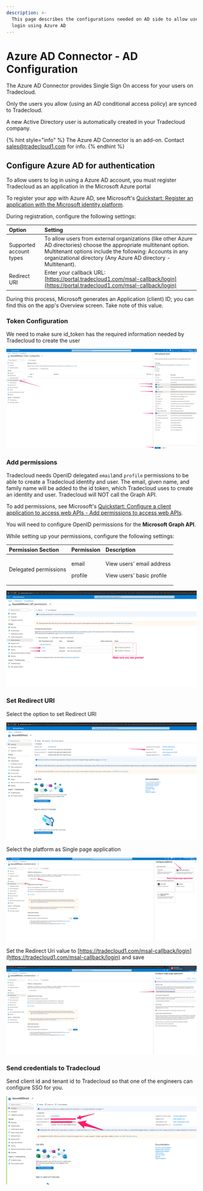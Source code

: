 ```yaml
---
description: >-
  This page describes the configurations needed on AD side to allow users to
  login using Azure AD
---
```


# Azure AD Connector - AD Configuration

The Azure AD Connector provides Single Sign On access for your users on Tradecloud.

Only the users you allow \(using an AD conditional access policy\) are synced to Tradecloud.

A new Active Directory user is automatically created in your Tradecloud company.

{% hint style="info" %}
The Azure AD Connector is an add-on. Contact sales@tradecloud1.com for info.
{% endhint %}

## Configure Azure AD for authentication

To allow users to log in using a Azure AD account, you must register Tradecloud as an application in the Microsoft Azure portal

To register your app with Azure AD, see Microsoft's [Quickstart: Register an application with the Microsoft identity platform](https://docs.microsoft.com/en-us/azure/active-directory/develop/quickstart-register-app).

During registration, configure the following settings:

| Option | Setting |
| :--- | :--- |
| Supported account types | To allow users from external organizations \(like other Azure AD directories\) choose the appropriate multitenant option. Multitenant options include the following: Accounts in any organizational directory \(Any Azure AD directory - Multitenant\). |
| Redirect URI | Enter your callback URL:  [https://portal.tradecloud1.com/msal-callback/login](https://portal.tradecloud1.com/msal-callback/login) |

During this process, Microsoft generates an Application \(client\) ID; you can find this on the app's Overview screen. Take note of this value.

### Token Configuration

We need to make sure id\_token has the required information needed by Tradecloud to create the user

![](../.gitbook/assets/image%20%288%29.png)

### Add permissions

Tradecloud needs OpenID delegated `email`and `profile` permissions to be able to create a Tradecloud identity and user. The email, given name, and family name will be added to the id token, which Tradecloud uses to create an identity and user. Tradecloud will NOT call the Graph API.

To add permissions, see Microsoft's [Quickstart: Configure a client application to access web APIs - Add permissions to access web APIs](https://docs.microsoft.com/en-us/azure/active-directory/develop/quickstart-configure-app-access-web-apis#add-permissions-to-access-web-apis).

You will need to configure OpenID permissions for the **Microsoft Graph API**.

While setting up your permissions, configure the following settings:

<table>
  <thead>
    <tr>
      <th style="text-align:left">Permission Section</th>
      <th style="text-align:left"><b>Permission</b>
      </th>
      <th style="text-align:left">Description</th>
    </tr>
  </thead>
  <tbody>
    <tr>
      <td style="text-align:left">Delegated permissions</td>
      <td style="text-align:left">
        <p>email</p>
        <p>profile</p>
      </td>
      <td style="text-align:left">
        <p>View users&apos; email address</p>
        <p>View users&apos; basic profile</p>
      </td>
    </tr>
  </tbody>
</table>

![](../.gitbook/assets/image%20%284%29.png)

### Set Redirect URI

Select the option to set Redirect URI

![](../.gitbook/assets/image%20%287%29.png)

Select the platform as Single page application

![](../.gitbook/assets/image%20%286%29.png)

Set the Redirect Uri value to [https://tradecloud1.com/msal-callback/login](https://tradecloud1.com/msal-callback/login) and save

![](../.gitbook/assets/image%20%2810%29.png)

### Send credentials to Tradecloud

Send client id and tenant id to Tradecloud so that one of the engineers can configure SSO for you.

![](../.gitbook/assets/image%20%282%29.png)


